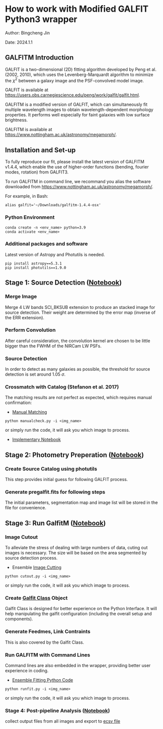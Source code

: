 # How to work with Modified GALFIT Python3 wrapper

Author: Bingcheng Jin

Date: 2024.1.1

## GALFITM Introduction

GALFIT is a two-dimensional (2D) fitting algorithm developed by Peng et al. (2002, 2010), which uses the Levenberg-Marquardt algorithm to minimize the $\chi^2$ between a galaxy image and the PSF-convolved model image.

GALFIT is available at https://users.obs.carnegiescience.edu/peng/work/galfit/galfit.html.

GALFITM is a modified version of GALFIT, which can simultaneously fit multiple wavelength images to obtain wavelength-dependent morphology properties. It performs well especially for faint galaxies with low surface brightness.

GALFITM is available at https://www.nottingham.ac.uk/astronomy/megamorph/.

## Installation and Set-up

To fully reproduce our fit, please install the latest version of GALFITM v1.4.4,
which enable the use of higher-order functions (bending, fourier modes, rotation) from GALFIT3.

To run GALFITM in command line, we recommand you alias the software downloaded
from https://www.nottingham.ac.uk/astronomy/megamorph/.

For example, in Bash:
```
alias galfit='~/Downloads/galfitm-1.4.4-osx'
```


### Python Environment

```
conda create -n <env_name> python=3.9
conda activate <env_name>
```

### Additional packages and software

Latest version of Astropy and Photutils is needed.
```
pip install astropy==5.3.1
pip install photutils==1.9.0
```


## Stage 1: Source Detection ([Notebook](1catsrc.ipynb))

### Merge Image
Merge 4 LW bands SCI_BKSUB extension to produce an stacked image for source detection. Their weight are determined by the error map (inverse of the ERR extension).

### Perform Convolution
After careful consideration, the convolution kernel are chosen to be little bigger than the FWHM of the NIRCam LW PSFs.

### Source Detection
In order to detect as many galaxies as possible, the threshold for source detection is set around 1.05 $\sigma$.

### Crossmatch with Catalog (Stefanon et al. 2017)
The matching results are not perfect as expected, which requires manual confirmation:
* [Manual Matching](manualcheck.py)
```
python manualcheck.py -i <img_name>
```
or simply run the code, it will ask you which image to process.
* [Implementary Notebook](manualcomplement.ipynb)

## Stage 2: Photometry Preperation ([Notebook](2prephot.ipynb))

### Create Source Catalog using photutils
This step provides initial guess for following GALFIT process.

### Generate pregalfit.fits for following steps
The initial parameters, segmentation map and image list will be stored in the file for convenience.

## Stage 3: Run GalfitM ([Notebook](3dothefit.ipynb))

### Image Cutout
To alleviate the stress of dealing with large numbers of data, cuting out images is necessary. The size will be based on the area segmented by source detection process.
* Ensemble [Image Cutting](cutout.py)
```
python cutout.py -i <img_name>
```
or simply run the code, it will ask you which image to process.

### Create [Galfit Class](galfitclass.py) Object
Galfit Class is designed for better experience on the Python Interface. It will help manipulating the galfit configuration (including the overall setup and components).

### Generate Feedmes, Link Contraints
This is also covered by the Galfit Class.

### Run GALFITM with Command Lines
Command lines are also embedded in the wrapper, providing better user experience in coding.

* [Ensemble Fitting Python Code](runfit.py)
```
python runfit.py -i <img_name>
```
or simply run the code, it will ask you which image to process.

### Stage 4: Post-pipeline Analysis ([Notebook](collect.ipynb))
collect output files from all images and export to [ecsv file](result.ecsv)
